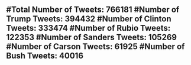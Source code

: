#Total Number of Tweets: 766181 
#Number of Trump Tweets: 394432
#Number of Clinton Tweets: 333474
#Number of Rubio Tweets: 122353
#Number of Sanders Tweets: 105269
#Number of Carson Tweets: 61925
#Number of Bush Tweets: 40016
---
